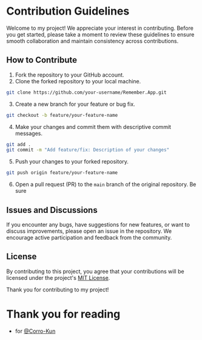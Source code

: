 # Contribution Guidelines

Welcome to my project! We appreciate your interest in contributing. Before you get started, please take a moment to review these guidelines to ensure smooth collaboration and maintain consistency across contributions.

## How to Contribute

1. Fork the repository to your GitHub account.
2. Clone the forked repository to your local machine.
```bash
git clone https://github.com/your-username/Remember.App.git
```
3. Create a new branch for your feature or bug fix.
```bash
git checkout -b feature/your-feature-name
```
4. Make your changes and commit them with descriptive commit messages.
```bash
git add .
git commit -m "Add feature/fix: Description of your changes"
```
5. Push your changes to your forked repository.
```bash
git push origin feature/your-feature-name
```
6. Open a pull request (PR) to the `main` branch of the original repository. Be sure

## Issues and Discussions

If you encounter any bugs, have suggestions for new features, or want to discuss improvements, please open an issue in the repository. We encourage active participation and feedback from the community.

## License

By contributing to this project, you agree that your contributions will be licensed under the project's [MIT License](LICENSE).

Thank you for contributing to my project!


# Thank you for reading
- for [@Corro-Kun](https://github.com/Corro-Kun)
